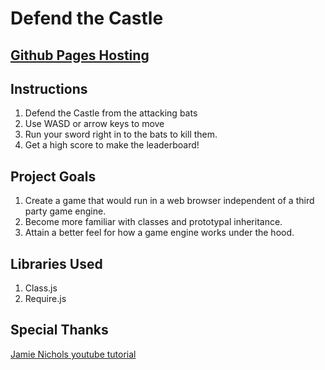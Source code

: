 # Defend the Castle

## [Github Pages Hosting](https://mccordgh.github.io/project_NSS_game/)

## Instructions
1. Defend the Castle from the attacking bats
2. Use WASD or arrow keys to move
3. Run your sword right in to the bats to kill them.
4. Get a high score to make the leaderboard!


## Project Goals
1. Create a game that would run in a web browser independent of a third party game engine.
2. Become more familiar with classes and prototypal inheritance.
3. Attain a better feel for how a game engine works under the hood.

## Libraries Used
1. Class.js
2. Require.js

## Special Thanks
[Jamie Nichols youtube tutorial](https://www.youtube.com/watch?v=w86CZ79IHj8)